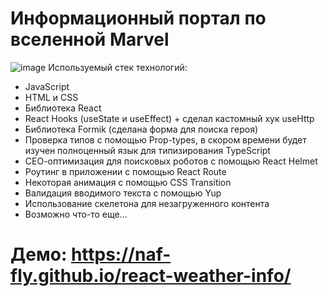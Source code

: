 # Информационный портал по вселенной Marvel
![image](https://user-images.githubusercontent.com/53238795/197896881-2872e4f2-e69e-416b-be86-9d5b9ae1041e.png)
Используемый стек технологий:
- JavaScript
- HTML и CSS
- Библиотека React
- React Hooks (useState и useEffect) + сделал кастомный хук useHttp
- Библиотека Formik (сделана форма для поиска героя)
- Проверка типов с помощью Prop-types, в скором времени будет изучен полноценный язык для типизирования TypeScript
- СЕО-оптимизация для поисковых роботов с помощью React Helmet
- Роутинг в приложении с помощью React Route
- Некоторая анимация с помощью CSS Transition
- Валидация вводимого текста с помощью Yup
- Использование скелетона для незагруженного контента
- Возможно что-то еще...
# Демо: https://naf-fly.github.io/react-weather-info/
